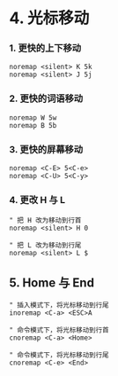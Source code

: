 # 4. 光标移动

### 1. 更快的上下移动

```
noremap <silent> K 5k
noremap <silent> J 5j
```

### 2. 更快的词语移动

```
noremap W 5w
noremap B 5b
```

### 3. 更快的屏幕移动

```
noremap <C-E> 5<C-e>
noremap <C-U> 5<C-y>
```

### 4. 更改 H 与 L

```
" 把 H 改为移动到行首
noremap <silent> H 0

" 把 L 改为移动到行尾
noremap <silent> L $
```

## 5. Home 与 End

```
" 插入模式下，将光标移动到行尾
inoremap <C-a> <ESC>A

" 命令模式下，将光标移动到行首
cnoremap <C-a> <Home>

" 命令模式下，将光标移动到行尾
cnoremap <C-e> <End>
```
